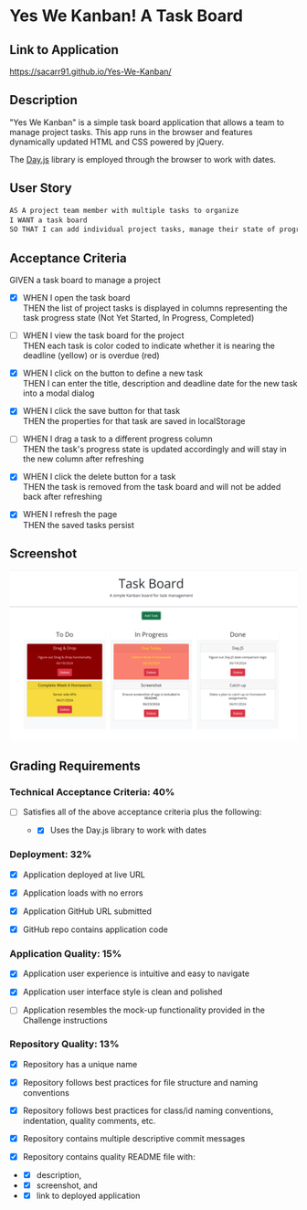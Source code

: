# Yes We Kanban! A Task Board

## Link to Application
https://sacarr91.github.io/Yes-We-Kanban/

## Description

"Yes We Kanban" is a simple task board application that allows a team to manage project tasks. This app runs in the browser and features dynamically updated HTML and CSS powered by jQuery.

The [Day.js](https://day.js.org/en/) library is employed through the browser to work with dates. 

## User Story

```md
AS A project team member with multiple tasks to organize
I WANT a task board 
SO THAT I can add individual project tasks, manage their state of progress and track overall project progress accordingly
```

## Acceptance Criteria

GIVEN a task board to manage a project

- [x] WHEN I open the task board
<br>THEN the list of project tasks is displayed in columns representing the task progress state (Not Yet Started, In Progress, Completed)

- [ ] WHEN I view the task board for the project
<br>THEN each task is color coded to indicate whether it is nearing the deadline (yellow) or is overdue (red)

- [x] WHEN I click on the button to define a new task
<br>THEN I can enter the title, description and deadline date for the new task into a modal dialog

- [x] WHEN I click the save button for that task
<br>THEN the properties for that task are saved in localStorage

- [ ] WHEN I drag a task to a different progress column
<br>THEN the task's progress state is updated accordingly and will stay in the new column after refreshing

- [x] WHEN I click the delete button for a task
<br>THEN the task is removed from the task board and will not be added back after refreshing

- [x] WHEN I refresh the page
<br>THEN the saved tasks persist

## Screenshot
![Screenshot of deployed application](./Assets/images/Yes%20We%20Kanban.png "Yes We Kanban screenshot")

## Grading Requirements

### Technical Acceptance Criteria: 40%

- [ ] Satisfies all of the above acceptance criteria plus the following:

  * - [x] Uses the Day.js library to work with dates

### Deployment: 32%

- [x] Application deployed at live URL

- [x] Application loads with no errors

- [x] Application GitHub URL submitted

- [x] GitHub repo contains application code

### Application Quality: 15%

- [x] Application user experience is intuitive and easy to navigate

- [x] Application user interface style is clean and polished

- [ ] Application resembles the mock-up functionality provided in the Challenge instructions

### Repository Quality: 13%

- [x] Repository has a unique name

- [x] Repository follows best practices for file structure and naming conventions

- [x] Repository follows best practices for class/id naming conventions, indentation, quality comments, etc.

- [x] Repository contains multiple descriptive commit messages

- [x] Repository contains quality README file with: 
- - [x] description, 
- - [x] screenshot, and 
- - [x] link to deployed application